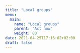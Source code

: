 ```yaml
---
title: "Local groups"
menu:
  main:
    name: "Local groups"
    parent: "Act now"
    weight: 80
date: 2021-04-25T17:16:02+02:00
draft: false
---
```


